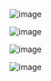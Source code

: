 ![image](https://github.com/Akashpandey1507/Azure/assets/124170332/64b3443a-f4aa-4ef7-b56f-02da76a23196)


![image](https://github.com/Akashpandey1507/Azure/assets/124170332/dea107c5-a04f-4798-830f-753a47031049)



![image](https://github.com/Akashpandey1507/Azure/assets/124170332/8e39136b-980d-43df-8fec-49046b09949f)



![image](https://github.com/Akashpandey1507/Azure/assets/124170332/d4d0cefe-da11-40bd-98d1-6163beabee17)



